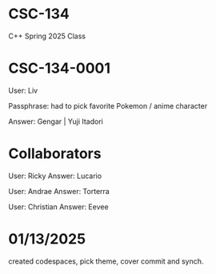 # CSC-134
C++ Spring 2025 Class

# CSC-134-0001
User:  Liv

Passphrase:  had to pick favorite Pokemon / anime character

Answer:  Gengar | Yuji Itadori

# Collaborators 
User: Ricky
Answer: Lucario

User: Andrae
Answer: Torterra

User: Christian 
Answer: Eevee

# 01/13/2025
created codespaces, pick theme, cover commit and synch.